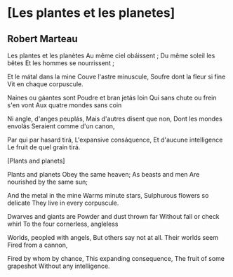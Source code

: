 # [Les plantes et les planetes]
## Robert Marteau
Les plantes et les planètes
Au même ciel obáissent ;
Du même soleil les bêtes
Et les hommes se nourrissent ;

Et le mátal dans la mine
Couve l'astre minuscule,
Soufre dont la fleur si fine
Vit en chaque corpuscule.

Naines ou gáantes sont
Poudre et bran jetás loin
Qui sans chute ou frein s'en vont
Aux quatre mondes sans coin

Ni angle, d'anges peuplás,
Mais d'autres disent que non,
Dont les mondes envolás
Seraient comme d'un canon,

Par qui par hasard tirá,
L'expansive consáquence,
Et d'aucune intelligence
Le fruit de quel grain tirá.


[Plants and planets]


Plants and planets
Obey the same heaven;
As beasts and men
Are nourished by the same sun;

And the metal in the mine
Warms minute stars,
Sulphurous flowers so delicate
They live in every corpuscule.

Dwarves and giants are
Powder and dust thrown far
Without fall or check whirl
To the four cornerless, angleless

Worlds, peopled with angels,
But others say not at all.
Their worlds seem
Fired from a cannon,

Fired by whom by chance,
This expanding consequence,
The fruit of some grapeshot
Without any intelligence.